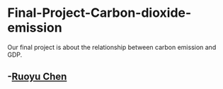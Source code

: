 # Final-Project-Carbon-dioxide-emission
Our final project is about the relationship between carbon emission and GDP. 

## -[Ruoyu Chen](URL)
